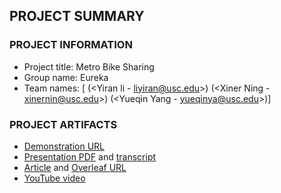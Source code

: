 ## PROJECT SUMMARY

### PROJECT INFORMATION

- Project title: Metro Bike Sharing
- Group name: Eureka
- Team names: [<Yiran Li> (<Yiran li - liyiran@usc.edu>) 
               <Xiner Ning> (<Xiner Ning - xinernin@usc.edu>) 
               <Yueqin Yang> (<Yueqin Yang - yueqinya@usc.edu>)]

### PROJECT ARTIFACTS

- [Demonstration URL](<http://www-scf.usc.edu/~liyiran/final/>)
- [Presentation PDF](<https://github.com/INF554Fall18/project-eureka/blob/master/final%20presentation/final.pdf>) and [transcript](<https://github.com/INF554Fall18/project-eureka/blob/master/final%20presentation/PRESENTATION_TRANSCRIPT.md>)
- [Article](<article-pdf-url>) and [Overleaf URL](<overleaf-article-url>)
- [YouTube video](<youtube-video-url>)
